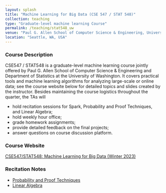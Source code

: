 ```yaml
---
layout: splash
title: "Machine Learning for Big Data (CSE 547 / STAT 548)"
collection: teaching
type: "Graduate-level machine learning Course"
permalink: /teaching/stat548_uw
venue: "Paul G. Allen School of Computer Science & Engineering, University of Washington (Winter 2023)"
location: "Seattle, WA, USA"
---
```


<p></p>

### Course Description

CSE547 / STAT548 is a graduate-level machine learning course jointly offered by Paul G. Allen School of Computer Science & Engineering and Department of Statistics at the University of Washington. It covers practical tools and machine learning algorithms for analyzing large-scale or online data; see the course website below for detailed topics and slides created by the instructor. Besides maintaining the course logistics throughout the quarter, the TAs will
- hold recitation sessions for Spark, Probability and Proof Techniques, and Linear Algebra;
- hold weekly hour office;
- grade homework assignments;
- provide detailed feedback on the final projects;
- answer questions on course discussion platform.

### Course Website

[CSE547/STAT548: Machine Learning for Big Data (Winter 2023)](https://courses.cs.washington.edu/courses/cse547/23wi/)

### Recitation Notes

- [Probability and Proof Techniques](file_stat548/CS547_Proof_Probability_new.pdf)
- [Linear Algebra](file_stat548/CS547_LinAlg_review_new.pdf)
